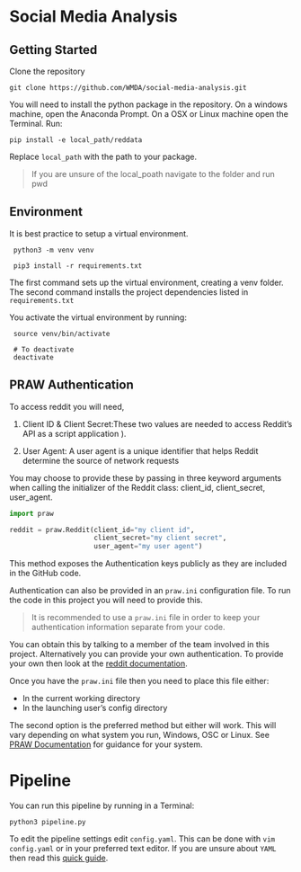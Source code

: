 # Social Media Analysis


## Getting Started

Clone the repository
```command
git clone https://github.com/WMDA/social-media-analysis.git
```
You will need to install the python package in the repository. On a windows machine, open the Anaconda Prompt. On a OSX or Linux machine open the Terminal. Run:

```command
pip install -e local_path/reddata
```
Replace `local_path` with the path to your package.
> If you are unsure of the local_poath navigate to the folder and run pwd


## Environment

It is best practice to setup a virtual environment.

```command
 python3 -m venv venv

 pip3 install -r requirements.txt
```
The first command sets up the virtual environment, creating a venv folder.
The second command installs the project dependencies listed in `requirements.txt`


You activate the virtual environment by running:
```command
 source venv/bin/activate

 # To deactivate
 deactivate
```

## PRAW Authentication

To access reddit you will need,

1. Client ID & Client Secret:These two values are needed to access Reddit’s API as a script application ).

2. User Agent:	A user agent is a unique identifier that helps Reddit determine the source of network requests

You may choose to provide these by passing in three keyword arguments when calling the initializer of the Reddit class: client_id, client_secret, user_agent.

```python
import praw

reddit = praw.Reddit(client_id="my client id",
                     client_secret="my client secret",
                     user_agent="my user agent")
```

This method exposes the Authentication keys publicly as they are included in the GitHub code.

Authentication can also be provided in an `praw.ini` configuration file. To run the code in this project you will need to provide this.
> It is recommended to use a `praw.ini` file in order to keep your authentication information separate from your code.

You can obtain this by talking to a member of the team involved in this project.
Alternatively you can provide your own authentication. To provide your own then look at the [reddit documentation](https://github.com/reddit-archive/reddit/wiki/API).

Once you have the `praw.ini` file then you need to place this file either:
* In the current working directory
* In the launching user’s config directory

The second option is the preferred method but either will work. This will vary depending on what system you run, Windows, OSC or Linux. See [PRAW Documentation](https://praw.readthedocs.io/en/latest/getting_started/configuration/prawini.html) for guidance for your system.

# Pipeline

You can run this pipeline by running in a Terminal:

```command
python3 pipeline.py
```
To edit the pipeline settings edit `config.yaml`. This can be done with `vim config.yaml` or in your preferred text editor. If you are unsure about `YAML` then read this [quick guide](https://rollout.io/blog/yaml-tutorial-everything-you-need-get-started/).
